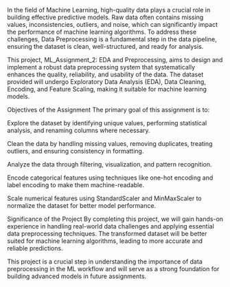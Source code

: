 In the field of Machine Learning, high-quality data plays a crucial role in building effective predictive models. Raw data often contains missing values, inconsistencies, outliers, and noise, which can significantly impact the performance of machine learning algorithms. To address these challenges, Data Preprocessing is a fundamental step in the data pipeline, ensuring the dataset is clean, well-structured, and ready for analysis.

This project, ML_Assignment_2: EDA and Preprocessing, aims to design and implement a robust data preprocessing system that systematically enhances the quality, reliability, and usability of the data. The dataset provided will undergo Exploratory Data Analysis (EDA), Data Cleaning, Encoding, and Feature Scaling, making it suitable for machine learning models.

Objectives of the Assignment
The primary goal of this assignment is to:

Explore the dataset by identifying unique values, performing statistical analysis, and renaming columns where necessary.

Clean the data by handling missing values, removing duplicates, treating outliers, and ensuring consistency in formatting.

Analyze the data through filtering, visualization, and pattern recognition.

Encode categorical features using techniques like one-hot encoding and label encoding to make them machine-readable.

Scale numerical features using StandardScaler and MinMaxScaler to normalize the dataset for better model performance.

Significance of the Project
By completing this project, we will gain hands-on experience in handling real-world data challenges and applying essential data preprocessing techniques. The transformed dataset will be better suited for machine learning algorithms, leading to more accurate and reliable predictions.

This project is a crucial step in understanding the importance of data preprocessing in the ML workflow and will serve as a strong foundation for building advanced models in future assignments.
